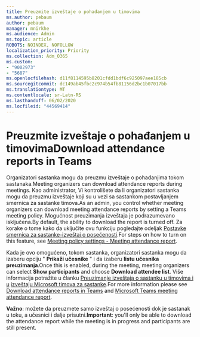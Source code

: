 ```yaml
---
title: Preuzmite izveštaje o pohađanjem u timovima
ms.author: pebaum
author: pebaum
manager: mnirkhe
ms.audience: Admin
ms.topic: article
ROBOTS: NOINDEX, NOFOLLOW
localization_priority: Priority
ms.collection: Adm_O365
ms.custom:
- "9002973"
- "5687"
ms.openlocfilehash: d11f8114595b8201cfdd1bdf6c925097aee185cb
ms.sourcegitcommit: dc149ab45fbc2c974b54fb81156d2bc1b07017bb
ms.translationtype: MT
ms.contentlocale: sr-Latn-RS
ms.lasthandoff: 06/02/2020
ms.locfileid: "44569414"
---
```

# <a name="download-attendance-reports-in-teams"></a><span data-ttu-id="855d4-102">Preuzmite izveštaje o pohađanjem u timovima</span><span class="sxs-lookup"><span data-stu-id="855d4-102">Download attendance reports in Teams</span></span>

<span data-ttu-id="855d4-103">Organizatori sastanka mogu da preuzmu izveštaje o pohađanjima tokom sastanaka.</span><span class="sxs-lookup"><span data-stu-id="855d4-103">Meeting organizers can download attendance reports during meetings.</span></span> <span data-ttu-id="855d4-104">Kao administrator, Vi kontrolišete da li organizatori sastanka mogu da preuzmu izveštaje koji su u vezi sa sastankom postavljanjem smernica za sastanke timova.</span><span class="sxs-lookup"><span data-stu-id="855d4-104">As an admin, you control whether meeting organizers can download meeting attendance reports by setting a Teams meeting policy.</span></span> <span data-ttu-id="855d4-105">Mogućnost preuzimanja izveštaja je podrazumevano isključena.</span><span class="sxs-lookup"><span data-stu-id="855d4-105">By default, the ability to download the report is turned off.</span></span> <span data-ttu-id="855d4-106">Za korake o tome kako da uključite ovu funkciju pogledajte odeljak [Postavke smernica za sastanke-izveštaj o posećenosti](https://docs.microsoft.com/microsoftteams/meeting-policies-in-teams#meeting-policy-settings---meeting-attendance-report).</span><span class="sxs-lookup"><span data-stu-id="855d4-106">For steps on how to turn on this feature, see  [Meeting policy settings - Meeting attendance report](https://docs.microsoft.com/microsoftteams/meeting-policies-in-teams#meeting-policy-settings---meeting-attendance-report).</span></span>

<span data-ttu-id="855d4-107">Kada je ovo omogućeno, tokom sastanka, organizatori sastanka mogu da izaberu opciju " **Prikaži učesnike** " i da izaberu **listu učesnika preuzimanja**.</span><span class="sxs-lookup"><span data-stu-id="855d4-107">Once this is enabled, during the meeting, meeting organizers can select  **Show participants**  and choose  **Download attendee list**.</span></span> <span data-ttu-id="855d4-108">Više informacija potražite u članku [Preuzimanje izveštaja o sastanku u timovima i u](https://support.office.com/article/download-attendance-reports-in-teams-ae7cf170-530c-47d3-84c1-3aedac74d310) [izveštaju Microsoft timova za sastanke](https://docs.microsoft.com/microsoftteams/teams-analytics-and-reports/meeting-attendance-report).</span><span class="sxs-lookup"><span data-stu-id="855d4-108">For more information please see [Download attendance reports in Teams](https://support.office.com/article/download-attendance-reports-in-teams-ae7cf170-530c-47d3-84c1-3aedac74d310) and [Microsoft Teams meeting attendance report](https://docs.microsoft.com/microsoftteams/teams-analytics-and-reports/meeting-attendance-report).</span></span>

<span data-ttu-id="855d4-109">**Važno**: možete da preuzmete samo izveštaj o posećenosti dok je sastanak u toku, a učesnici i dalje prisutni.</span><span class="sxs-lookup"><span data-stu-id="855d4-109">**Important**: you'll only be able to download the attendance report while the meeting is in progress and participants are still present.</span></span>
